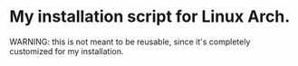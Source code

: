 # My installation script for Linux Arch.

WARNING: this is not meant to be reusable, since it's completely customized for my installation.